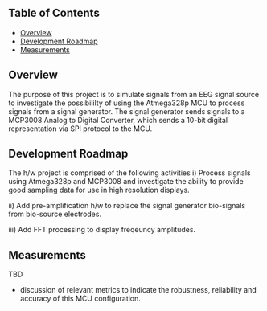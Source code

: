 
## Table of Contents

* [Overview](#overview)
* [Development Roadmap](#roadmap)
* [Measurements](#measurements) 


## Overview
The purpose of this project is to simulate signals from an EEG signal source to investigate
the possibililty of using the Atmega328p MCU to process signals from a signal 
generator. The signal generator sends signals to a MCP3008 Analog to Digital Converter,
which sends a 10-bit digital representation via SPI protocol to the MCU.    

## Development Roadmap
The h/w project is comprised of the following activities 
i) Process signals using Atmega328p and MCP3008 and investigate the ability to
provide good sampling data for use in high resolution displays.

ii) Add pre-amplification h/w to replace the signal generator bio-signals from
    bio-source electrodes.
    
iii) Add FFT processing to display freqeuncy amplitudes.
               
 		
     
## Measurements
TBD
- discussion of relevant metrics to indicate the robustness, reliability and accuracy
of this MCU configuration.
    
